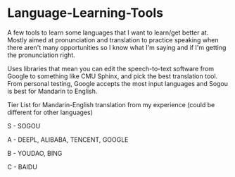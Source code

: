 # Language-Learning-Tools
A few tools to learn some languages that I want to learn/get better at. Mostly aimed at pronunciation and translation to practice speaking when there aren't many opportunities so I know what I'm saying and if I'm getting the pronunciation right.

Uses libraries that mean you can edit the speech-to-text software from Google to something like CMU Sphinx, and pick the best translation tool. From personal testing, Google accepts the most input languages and Sogou is best for Mandarin to English.

Tier List for Mandarin-English translation from my experience (could be different for other languages)

S - SOGOU

A - DEEPL, ALIBABA, TENCENT, GOOGLE

B - YOUDAO, BING

C - BAIDU
